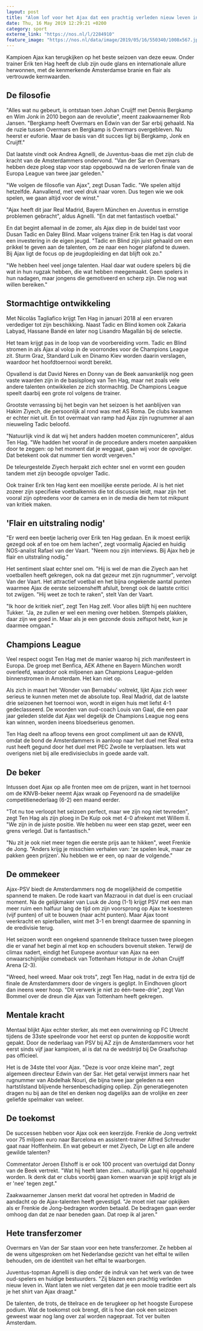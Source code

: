 ```yaml
---
layout: post
title: "Alom lof voor het Ajax dat een prachtig verleden nieuw leven inblaast"
date: Thu, 16 May 2019 12:29:21 +0200
category: sport
externe_link: "https://nos.nl/l/2284910"
feature_image: "https://nos.nl/data/image/2019/05/16/550340/1008x567.jpg"
---
```


<p>Kampioen Ajax kan terugkijken op het beste seizoen van deze eeuw. Onder trainer Erik ten Hag heeft de club zijn oude glans en internationale allure herwonnen, met de kenmerkende Amsterdamse branie en flair als vertrouwde kernwaarden.</p>
<h2>De filosofie</h2>
<p>"Alles wat nu gebeurt, is ontstaan toen Johan Cruijff met Dennis Bergkamp en Wim Jonk in 2010 begon aan de revolutie", meent zaakwaarnemer Rob Jansen. "Bergkamp heeft Overmars en Edwin van der Sar erbij gehaald. Na de ruzie tussen Overmars en Bergkamp is Overmars overgebleven. Nu heerst er euforie. Maar de basis van dit succes ligt bij Bergkamp, Jonk en Cruijff."</p>
<p>Dat laatste vindt ook Andrea Agnelli, de Juventus-baas die met zijn club de kracht van de Amsterdammers ondervond. "Van der Sar en Overmars hebben deze ploeg stap voor stap opgebouwd na de verloren finale van de Europa League van twee jaar geleden."</p>
<p>"We volgen de filosofie van Ajax", zegt Dusan Tadic. "We spelen altijd hetzelfde. Aanvallend, met veel druk naar voren. Dus tegen wie we ook spelen, we gaan altijd voor de winst."</p>
<p>"Ajax heeft dit jaar Real Madrid, Bayern München en Juventus in ernstige problemen gebracht", aldus Agnelli. "En dat met fantastisch voetbal."</p>
<p>En dat begint allemaal in de zomer, als Ajax diep in de buidel tast voor Dusan Tadic en Daley Blind. Maar volgens trainer Erik ten Hag is dat vooral een investering in de eigen jeugd. "Tadic en Blind zijn juist gehaald om een prikkel te geven aan de talenten, om ze naar een hoger plafond te duwen. Bij Ajax ligt de focus op de jeugdopleiding en dat blijft ook zo."</p>
<p>"We hebben heel veel jonge talenten. Haal daar wat oudere spelers bij die wat in hun rugzak hebben, die wat hebben meegemaakt. Geen spelers in hun nadagen, maar jongens die gemotiveerd en scherp zijn. Die nog wat willen bereiken."</p>
<h2>Stormachtige ontwikkeling</h2>
<p>Met Nicolás Tagliafico krijgt Ten Hag in januari 2018 al een ervaren verdediger tot zijn beschikking. Naast Tadic en Blind komen ook Zakaria Labyad, Hassane Bandé en later nog Lisandro Magallán bij de selectie.</p>
<p>Het team krijgt pas in de loop van de voorbereiding vorm. Tadic en Blind stromen in als Ajax al volop in de voorrondes voor de Champions League zit. Sturm Graz, Standard Luik en Dinamo Kiev worden daarin verslagen, waardoor het hoofdtoernooi wordt bereikt.</p>
<p>Opvallend is dat David Neres en Donny van de Beek aanvankelijk nog geen vaste waarden zijn in de basisploeg van Ten Hag, maar net zoals vele andere talenten ontwikkelen ze zich stormachtig. De Champions League speelt daarbij een grote rol volgens de trainer.</p>
<p>Grootste verrassing bij het begin van het seizoen is het aanblijven van Hakim Ziyech, die persoonlijk al rond was met AS Roma. De clubs kwamen er echter niet uit. En tot overmaat van ramp had Ajax zijn rugnummer al aan nieuweling Tadic beloofd.</p>
<p>"Natuurlijk vind ik dat wij het anders hadden moeten communiceren", aldus Ten Hag. "We hadden het vooraf in de procedure anders moeten aanpakken door te zeggen: op het moment dat je weggaat, gaan wij voor de opvolger. Dat betekent ook dat nummer tien wordt vergeven."</p>
<p>De teleurgestelde Ziyech herpakt zich echter snel en vormt een gouden tandem met zijn beoogde opvolger Tadic.</p>
<p>Ook trainer Erik ten Hag kent een moeilijke eerste periode. Al is het niet zozeer zijn specifieke voetbalkennis die tot discussie leidt, maar zijn het vooral zijn optredens voor de camera en in de media die hem tot mikpunt van kritiek maken.</p>
<h2>'Flair en uitstraling nodig'</h2>
<p>"Er werd een beetje lacherig over Erik ten Hag gedaan. En ik moest eerlijk gezegd ook af en toe om hem lachen", zegt voormalig Ajacied en huidig NOS-analist Rafael van der Vaart. "Neem nou zijn interviews. Bij Ajax heb je flair en uitstraling nodig."</p>
<p>Het sentiment slaat echter snel om. "Hij is wel de man die Ziyech aan het voetballen heeft gekregen, ook na dat gezeur met zijn rugnummer", vervolgt Van der Vaart. Het attractief voetbal en het bijna ongekende aantal punten waarmee Ajax de eerste seizoenshelft afsluit, brengt ook de laatste critici tot zwijgen. "Hij weet ze toch te raken", stelt Van der Vaart.</p>
<p>"Ik hoor de kritiek niet", zegt Ten Hag zelf. Voor alles blijft hij een nuchtere Tukker. "Ja, ze zullen er wel een mening over hebben. Stempels plakken, daar zijn we goed in. Maar als je een gezonde dosis zelfspot hebt, kun je daarmee omgaan."</p>
<h2>Champions League</h2>
<p>Veel respect oogst Ten Hag met de manier waarop hij zich manifesteert in Europa. De groep met Benfica, AEK Athene en Bayern München wordt overleefd, waardoor ook miljoenen aan Champions League-gelden binnenstromen in Amsterdam. Het kan niet op.</p>
<p>Als zich in maart het 'Wonder van Bernabéu' voltrekt, lijkt Ajax zich weer serieus te kunnen meten met de absolute top. Real Madrid, dat de laatste drie seizoenen het toernooi won, wordt in eigen huis met liefst 4-1 gedeclasseerd. De woorden van oud-coach Louis van Gaal, die een paar jaar geleden stelde dat Ajax wel degelijk de Champions League nog eens kan winnen, worden ineens bloedserieus genomen.</p>
<p>Ten Hag deelt na afloop tevens een groot compliment uit aan de KNVB, omdat de bond de Amsterdammers in aanloop naar het duel met Real extra rust heeft gegund door het duel met PEC Zwolle te verplaatsen. Iets wat overigens niet bij alle eredivisieclubs in goede aarde valt.</p>
<h2>De beker</h2>
<p>Intussen doet Ajax op alle fronten mee om de prijzen, want in het toernooi om de KNVB-beker neemt Ajax wraak op Feyenoord na de smadelijke competitienederlaag (6-2) een maand eerder.</p>
<p>"Tot nu toe verloopt het seizoen perfect, maar we zijn nog niet tevreden", zegt Ten Hag als zijn ploeg in De Kuip ook met 4-0 afrekent met Willem II. "We zijn in de juiste positie. We hebben nu weer een stap gezet, weer een grens verlegd. Dat is fantastisch."</p>
<p>"Nu zit je ook niet meer tegen die eerste prijs aan te hikken", weet Frenkie de Jong. "Anders krijg je misschien verhalen van: 'ze spelen leuk, maar ze pakken geen prijzen'. Nu hebben we er een, op naar de volgende."</p>
<h2>De ommekeer</h2>
<p>Ajax-PSV biedt de Amsterdammers nog de mogelijkheid de competitie spannend te maken. De rode kaart van Mazraoui in dat duel is een cruciaal moment. Na de gelijkmaker van Luuk de Jong (1-1) krijgt PSV met een man meer ruim een halfuur lang de tijd om zijn voorsprong op Ajax te koesteren (vijf punten) of uit te bouwen (naar acht punten). Maar Ajax toont veerkracht en spierballen, wint met 3-1 en brengt daarmee de spanning in de eredivisie terug.</p>
<p>Het seizoen wordt een ongekend spannende titelrace tussen twee ploegen die er vanaf het begin al met kop en schouders bovenuit steken. Terwijl de climax nadert, eindigt het Europese avontuur van Ajax na een onwaarschijnlijke comeback van Tottenham Hotspur in de Johan Cruijff Arena (2-3).</p>
<p>"Wreed, heel wreed. Maar ook trots", zegt Ten Hag, nadat in de extra tijd de finale de Amsterdammers door de vingers is geglipt. In Eindhoven gloort dan ineens weer hoop. "Dit verwerk je niet zo één-twee-drie", zegt Van Bommel over de dreun die Ajax van Tottenham heeft gekregen.</p>
<h2>Mentale kracht</h2>
<p>Mentaal blijkt Ajax echter sterker, als met een overwinning op FC Utrecht tijdens de 33ste speelronde voor het eerst op punten de koppositie wordt gepakt. Door de nederlaag van PSV bij AZ zijn de Amsterdammers voor het eerst sinds vijf jaar kampioen, al is dat na de wedstrijd bij De Graafschap pas officieel.</p>
<p>Het is de 34ste titel voor Ajax. "Deze is voor onze kleine man", zegt algemeen directeur Edwin van der Sar. Het getal verwijst immers naar het rugnummer van Abdelhak Nouri, die bijna twee jaar geleden na een hartstilstand blijvende hersenbeschadiging opliep. Zijn generatiegenoten dragen nu bij aan de titel en denken nog dagelijks aan de vrolijke en zeer geliefde spelmaker van weleer.</p>
<h2>De toekomst</h2>
<p>De successen hebben voor Ajax ook een keerzijde. Frenkie de Jong vertrekt voor 75 miljoen euro naar Barcelona en assistent-trainer Alfred Schreuder gaat naar Hoffenheim. En wat gebeurt er met Ziyech, De Ligt en alle andere gewilde talenten?</p>
<p>Commentator Jeroen Elshoff is er ook 100 procent van overtuigd dat Donny van de Beek vertrekt. "Wat hij heeft laten zien... natuurlijk gaat hij opgehaald worden. Ik denk dat er clubs voorbij gaan komen waarvan je spijt krijgt als je er 'nee' tegen zegt."</p>
<p>Zaakwaarnemer Jansen merkt dat vooral het optreden in Madrid de aandacht op de Ajax-talenten heeft gevestigd. "Je moet niet raar opkijken als er Frenkie de Jong-bedragen worden betaald. De bedragen gaan eerder omhoog dan dat ze naar beneden gaan. Dat roep ik al jaren."</p>
<h2>Hete transferzomer</h2>
<p>Overmars en Van der Sar staan voor een hete transferzomer. Ze hebben al de wens uitgesproken om het Nederlandse gezicht van het elftal te willen behouden, om de identiteit van het elftal te waarborgen.</p>
<p>Juventus-topman Agnelli is diep onder de indruk van het werk van de twee oud-spelers en huidige bestuurders. "Zij blazen een prachtig verleden nieuw leven in. Want laten we niet vergeten dat je een mooie traditie eert als je het shirt van Ajax draagt."</p>
<p>De talenten, de trots, de titelrace en de terugkeer op het hoogste Europese podium. Wat de toekomst ook brengt, dit is hoe dan ook een seizoen geweest waar nog lang over zal worden nagepraat. Tot ver buiten Amsterdam.</p>
